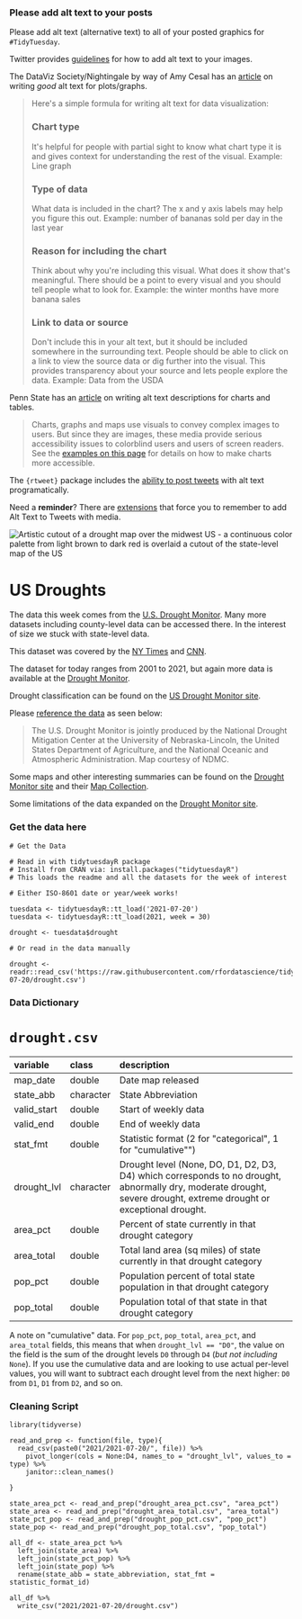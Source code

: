 ### Please add alt text to your posts

Please add alt text (alternative text) to all of your posted graphics for `#TidyTuesday`. 

Twitter provides [guidelines](https://help.twitter.com/en/using-twitter/picture-descriptions) for how to add alt text to your images.

The DataViz Society/Nightingale by way of Amy Cesal has an [article](https://medium.com/nightingale/writing-alt-text-for-data-visualization-2a218ef43f81) on writing _good_ alt text for plots/graphs.

> Here's a simple formula for writing alt text for data visualization:
> ### Chart type
> It's helpful for people with partial sight to know what chart type it is and gives context for understanding the rest of the visual.
> Example: Line graph
> ### Type of data
> What data is included in the chart? The x and y axis labels may help you figure this out.
> Example: number of bananas sold per day in the last year
> ### Reason for including the chart
> Think about why you're including this visual. What does it show that's meaningful. There should be a point to every visual and you should tell people what to look for.
> Example: the winter months have more banana sales
> ### Link to data or source
> Don't include this in your alt text, but it should be included somewhere in the surrounding text. People should be able to click on a link to view the source data or dig further into the visual. This provides transparency about your source and lets people explore the data.
> Example: Data from the USDA

Penn State has an [article](https://accessibility.psu.edu/images/charts/) on writing alt text descriptions for charts and tables.

> Charts, graphs and maps use visuals to convey complex images to users. But since they are images, these media provide serious accessibility issues to colorblind users and users of screen readers. See the [examples on this page](https://accessibility.psu.edu/images/charts/) for details on how to make charts more accessible.

The `{rtweet}` package includes the [ability to post tweets](https://docs.ropensci.org/rtweet/reference/post_tweet.html) with alt text programatically.

Need a **reminder**? There are [extensions](https://chrome.google.com/webstore/detail/twitter-required-alt-text/fpjlpckbikddocimpfcgaldjghimjiik/related) that force you to remember to add Alt Text to Tweets with media.

![Artistic cutout of a drought map over the midwest US - a continuous color palette from light brown to dark red is overlaid a cutout of the state-level map of the US](https://droughtmonitor.unl.edu/images/landing//About/AbouttheData/DroughtClassification.png)

# US Droughts

The data this week comes from the [U.S. Drought Monitor](https://droughtmonitor.unl.edu/DmData/DataDownload/ComprehensiveStatistics.aspx). Many more datasets including county-level data can be accessed there. In the interest of size we stuck with state-level data.

This dataset was covered by the [NY Times](https://www.nytimes.com/interactive/2021/06/11/climate/california-western-drought-map.html) and [CNN](https://www.cnn.com/2021/06/17/weather/west-california-drought-maps/index.html).

The dataset for today ranges from 2001 to 2021, but again more data is available at the [Drought Monitor](https://droughtmonitor.unl.edu/DmData/DataDownload/ComprehensiveStatistics.aspx).

Drought classification can be found on the [US Drought Monitor site](https://droughtmonitor.unl.edu/About/AbouttheData/DroughtClassification.aspx).

Please [reference the data](https://droughtmonitor.unl.edu/About/Permission.aspx) as seen below:

> The U.S. Drought Monitor is jointly produced by the National Drought Mitigation Center at the University of Nebraska-Lincoln, the United States Department of Agriculture, and the National Oceanic and Atmospheric Administration. Map courtesy of NDMC.

Some maps and other interesting summaries can be found on the [Drought Monitor site](https://droughtmonitor.unl.edu/ConditionsOutlooks/CurrentConditions.aspx) and their [Map Collection](https://droughtmonitor.unl.edu/Maps.aspx).

Some limitations of the data expanded on the [Drought Monitor site](https://droughtmonitor.unl.edu/About/AbouttheData/PopulationStatistics.aspx).

### Get the data here

```{r}
# Get the Data

# Read in with tidytuesdayR package 
# Install from CRAN via: install.packages("tidytuesdayR")
# This loads the readme and all the datasets for the week of interest

# Either ISO-8601 date or year/week works!

tuesdata <- tidytuesdayR::tt_load('2021-07-20')
tuesdata <- tidytuesdayR::tt_load(2021, week = 30)

drought <- tuesdata$drought

# Or read in the data manually

drought <- readr::read_csv('https://raw.githubusercontent.com/rfordatascience/tidytuesday/main/data/2021/2021-07-20/drought.csv')

```
### Data Dictionary

# `drought.csv`

|variable    |class     |description |
|:-----------|:---------|:-----------|
|map_date    |double    | Date map released|
|state_abb   |character | State Abbreviation |
|valid_start |double    | Start of weekly data |
|valid_end   |double    | End of weekly data |
|stat_fmt    |double    | Statistic format (2 for "categorical", 1 for "cumulative"") |
|drought_lvl |character | Drought level (None, DO, D1, D2, D3, D4) which corresponds to no drought, abnormally dry, moderate drought, severe drought, extreme drought or exceptional drought. |
|area_pct    |double    | Percent of state currently in that drought category |
|area_total  |double    | Total land area (sq miles) of state currently in that drought category |
|pop_pct     |double    | Population percent of total state population in that drought category |
|pop_total   |double    | Population total of that state in that drought category |

A note on "cumulative" data. For `pop_pct`, `pop_total`, `area_pct`, and `area_total` fields, this means that when `drought_lvl == "D0"`, the value on the field is the sum of the drought levels `D0` through `D4` (_but not including_ `None`). If you use the cumulative data and are looking to use actual per-level values, you will want to subtract each drought level from the next higher: `D0` from `D1`, `D1` from `D2`, and so on.

### Cleaning Script

```{r}
library(tidyverse)

read_and_prep <- function(file, type){
  read_csv(paste0("2021/2021-07-20/", file)) %>% 
    pivot_longer(cols = None:D4, names_to = "drought_lvl", values_to = type) %>% 
    janitor::clean_names()
  
}

state_area_pct <- read_and_prep("drought_area_pct.csv", "area_pct")
state_area <- read_and_prep("drought_area_total.csv", "area_total")
state_pct_pop <- read_and_prep("drought_pop_pct.csv", "pop_pct")
state_pop <- read_and_prep("drought_pop_total.csv", "pop_total")

all_df <- state_area_pct %>% 
  left_join(state_area) %>% 
  left_join(state_pct_pop) %>% 
  left_join(state_pop) %>% 
  rename(state_abb = state_abbreviation, stat_fmt = statistic_format_id)

all_df %>% 
  write_csv("2021/2021-07-20/drought.csv")

```
